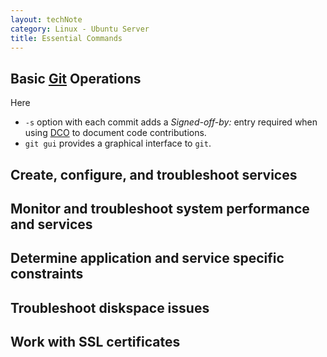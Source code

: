 ```yaml
---
layout: techNote
category: Linux - Ubuntu Server
title: Essential Commands
---
```

## Basic [Git](https://mirrors.edge.kernel.org/pub/software/scm/git/) Operations
Here
- `-s` option with each commit adds a *Signed-off-by:* entry required when using [DCO](https://wiki.linuxfoundation.org/dco) to document code contributions.
- `git gui` provides a graphical interface to `git`.


## Create, configure, and troubleshoot services

## Monitor and troubleshoot system performance and services

## Determine application and service specific constraints

## Troubleshoot diskspace issues

## Work with SSL certificates
